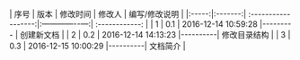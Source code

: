 |   序号 |  版本   |       修改时间       |  修改人  |  编写/修改说明  |
|:-----:|:-------:| :------------------:|:————--—:| :------------: |
| 1     |  0.1    | 2016-12-14 10:59:28 |--------- | 创建新文档      |
| 2     | 0.2     | 2016-12-14 14:13:23 |----------| 修改目录结构    |
| 3     | 0.3     | 2016-12-15 10:00:29 |----------|    文档简介    |